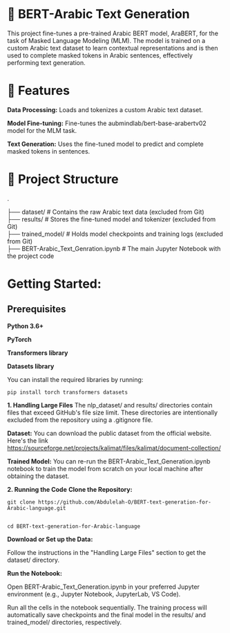 # 📝 BERT-Arabic Text Generation

This project fine-tunes a pre-trained Arabic BERT model, AraBERT, for the task of Masked Language Modeling (MLM). The model is trained on a custom Arabic text dataset to learn contextual representations and is then used to complete masked tokens in Arabic sentences, effectively performing text generation.

# 🚀 Features

**Data Processing:** Loads and tokenizes a custom Arabic text dataset.

**Model Fine-tuning:** Fine-tunes the aubmindlab/bert-base-arabertv02 model for the MLM task.

**Text Generation:** Uses the fine-tuned model to predict and complete masked tokens in sentences.

# 📂 Project Structure
.

├── dataset/         # Contains the raw Arabic text data (excluded from Git)            
├── results/         # Stores the fine-tuned model and tokenizer (excluded from Git)                
├── trained_model/   # Holds model checkpoints and training logs (excluded from Git)              
├── BERT-Arabic_Text_Genration.ipynb    # The main Jupyter Notebook with the project code

# Getting Started:

## Prerequisites

**Python 3.6+**

**PyTorch**

**Transformers library**

**Datasets library**

You can install the required libraries by running:

```
pip install torch transformers datasets
```
**1. Handling Large Files**
The nlp_dataset/ and results/ directories contain files that exceed GitHub's file size limit. These directories are intentionally excluded from the repository using a .gitignore file.

**Dataset:** You can download the public dataset from the official website. Here's the link https://sourceforge.net/projects/kalimat/files/kalimat/document-collection/

**Trained Model:** You can re-run the BERT-Arabic_Text_Generation.ipynb notebook to train the model from scratch on your local machine after obtaining the dataset.

**2. Running the Code**
**Clone the Repository:**
```
git clone https://github.com/Abdulelah-O/BERT-text-generation-for-Arabic-language.git
```
```

cd BERT-text-generation-for-Arabic-language

```

**Download or Set up the Data:**

Follow the instructions in the "Handling Large Files" section to get the dataset/ directory.

**Run the Notebook:**

Open BERT-Arabic_Text_Generation.ipynb in your preferred Jupyter environment (e.g., Jupyter Notebook, JupyterLab, VS Code).

Run all the cells in the notebook sequentially. The training process will automatically save checkpoints and the final model in the results/ and trained_model/ directories, respectively.
